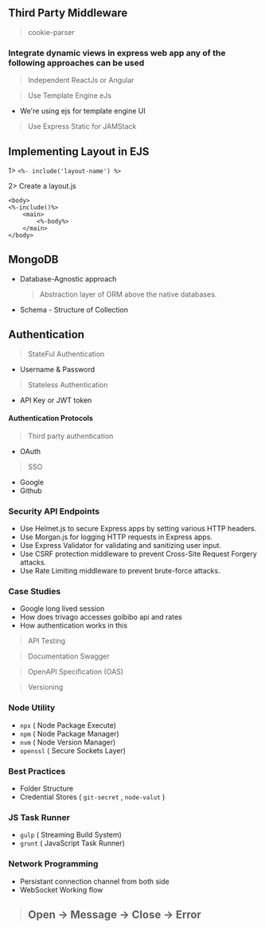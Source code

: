 ## Third Party Middleware

> cookie-parser

### Integrate dynamic views in express web app any of the following approaches can be used

> Independent ReactJs or Angular

> Use Template Engine eJs
- We're using ejs for template engine UI

> Use Express Static for JAMStack

## Implementing Layout in EJS
1> ```<%- include('layout-name') %>```

2> Create a layout.js

````
<body>
<%-include()%>
    <main>
        <%-body%>
    </main>
</body>
````
## MongoDB
- Database-Agnostic approach
  > Abstraction layer of ORM above the native databases.

- Schema - Structure of Collection
  
## Authentication

> StateFul Authentication
  - Username & Password
> Stateless Authentication
  - API Key or JWT token

#### Authentication Protocols
> Third party authentication
  - OAuth
> SSO
  - Google
  - Github

### Security API Endpoints
- Use Helmet.js to secure Express apps by setting various HTTP headers.
- Use Morgan.js for logging HTTP requests in Express apps.
- Use Express Validator for validating and sanitizing user input.
- Use CSRF protection middleware to prevent Cross-Site Request Forgery attacks.
- Use Rate Limiting middleware to prevent brute-force attacks.

### Case Studies
- Google long lived session 
- How does trivago accesses goibibo api and rates
- How authentication works in this
  
> API Testing

> Documentation Swagger

> OpenAPI Specification (OAS)

> Versioning

### Node Utility
- `npx` ( Node Package Execute)
- `npm` ( Node Package Manager)
- `nvm` ( Node Version Manager)
- `openssl` ( Secure Sockets Layer)

### Best Practices
- Folder Structure
- Credential Stores ( `git-secret` , `node-valut` )

### JS Task Runner
- `gulp` ( Streaming Build System)
- `grunt` ( JavaScript Task Runner)

### Network Programming
- Persistant connection channel from both side
- WebSocket Working flow
> ## Open -> Message -> Close -> Error